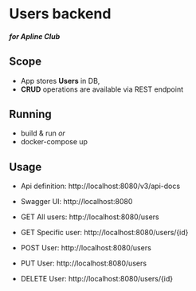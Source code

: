 # Users backend
##### for Apline Club
## Scope
- App stores **Users** in DB,
- **CRUD** operations are available via REST endpoint

## Running
- build & run *or*
- docker-compose up

## Usage
- Api definition: http://localhost:8080/v3/api-docs
- Swagger UI: http://localhost:8080


- GET All users: http://localhost:8080/users
- GET Specific user: http://localhost:8080/users/{id}
- POST User: http://localhost:8080/users
- PUT User: http://localhost:8080/users
- DELETE User: http://localhost:8080/users/{id}